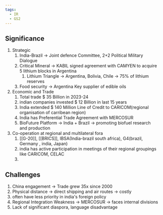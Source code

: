 ```yaml
---
tags:
  - IR
  - GS2
---
```

## Significance
1. Strategic
	1. India-Brazil -> Joint defence Committee, 2+2 Political Military Dialogue
	2. Critical Mineral  -> KABIL signed agreement with CAMYEN to acquire 5 lithium blocks in Argentina
		1. Lithium Triangle -> Argentina, Bolivia, Chile -> 75% of lithium reserves
	3. Food security -> Argentina Key supplier of edible oils
2. Economic and Trade 
	1. Total trade $ 35 Billion in 2023-24
	2. indian companies invested $ 12 Billion in last 15 years
	3. India extended $ 140 Million Line of Credit to CARICOM(regional organisation of carribean region)
	4. India has Preferential Trade Agreement with MERCOSUR
	5. BioFuture Platform -> India + Brazil -> promoting biofuel research and production
3. Co-operation at regional and multilateral fora
	1. [[G-20]], [[BRICS]], IBSA(India-brazil south africa), G4(brazil, Germany , india, Japan)
	2. india has active participation in meetings of their regional groupings like CARICOM, CELAC
	3. 

## Challenges
1. China engagement -> Trade grew 35x  since 2000
2. Physical distance -> direct shipping and air routes -> costly
3. often have less priority in india's foreign policy
4. Regional Integration Weakness -> MERCOSUR -> faces internal divisions
5. Lack of significant diaspora, language disadvantage